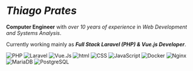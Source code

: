 # *Thiago Prates*


**Computer Engineer** with _over 10 years of experience_ in _Web Development and Systems Analysis_.

Currently working mainly as _**Full Stack Laravel (PHP) & Vue.js Developer**_.

![PHP](https://img.shields.io/badge/PHP-777BB4.svg?logo=PHP&style=flat&logoColor=ccc)
![Laravel](https://img.shields.io/badge/Laravel-%23FF2D20.svg?logo=laravel&style=flat&logoColor=white)
![Vue.Js](https://img.shields.io/badge/Vue.js-%2335495e.svg?logo=vuedotjs&style=flat)
![html](https://img.shields.io/badge/HTML-E34F26.svg?logo=HTML5&style=flat&logoColor=white)
![CSS](https://img.shields.io/badge/CSS-1572B6.svg?logo=CSS3&style=flat&logoColor=white)
![JavaScript](https://img.shields.io/badge/JavaScript-F7DF1E.svg?logo=JavaScript&style=flat&logoColor=white)
![Docker](https://img.shields.io/badge/-Docker-%230db7ed.svg?logo=docker&style=flat&logoColor=white)
![Nginx](https://img.shields.io/badge/Nginx-%23009639.svg?logo=nginx&style=flat&logoColor=white)
![MariaDB](https://img.shields.io/badge/MariaDB-003545.svg?logo=mariadb&style=flat&logoColor=white)
![PostgreSQL](https://img.shields.io/badge/postgres-%23316192.svg?logo=postgresql&style=flat&logoColor=white)
